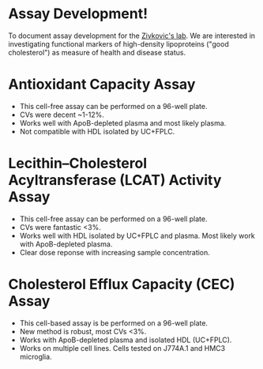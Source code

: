 # Assay Development!

To document assay development for the [Zivkovic's lab](https://zivkoviclab.ucdavis.edu/). We are interested in investigating functional markers of high-density lipoproteins ("good cholesterol") as measure of health and disease status.

# Antioxidant Capacity Assay

- This cell-free assay can be performed on a 96-well plate. 
- CVs were decent ~1-12%.
- Works well with ApoB-depleted plasma and most likely plasma.
- Not compatible with HDL isolated by UC+FPLC.

# Lecithin–Cholesterol Acyltransferase (LCAT) Activity Assay

- This cell-free assay can be performed on a 96-well plate. 
- CVs were fantastic <3%.
- Works well with HDL isolated by UC+FPLC and plasma. Most likely work with ApoB-depleted plasma.
- Clear dose reponse with increasing sample concentration.

# Cholesterol Efflux Capacity (CEC) Assay

- This cell-based assay is be performed on a 96-well plate. 
- New method is robust, most CVs <3%. 
- Works with ApoB-depleted plasma and isolated HDL (UC+FPLC).
- Works on multiple cell lines. Cells tested on J774A.1 and HMC3 microglia.
